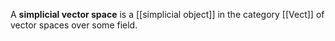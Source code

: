 A **simplicial vector space** is a [[simplicial object]] in the category [[Vect]] of vector spaces over some field.